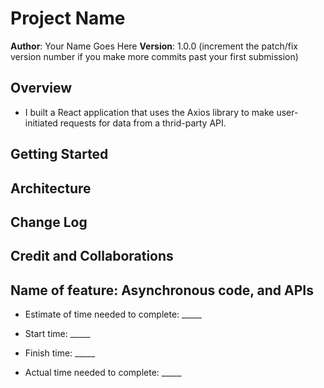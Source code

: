 # Project Name

**Author**: Your Name Goes Here
**Version**: 1.0.0 (increment the patch/fix version number if you make more commits past your first submission)

## Overview

- I built a React application that uses the Axios library to make user-initiated requests for data from a thrid-party API.

## Getting Started
<!-- What are the steps that a user must take in order to build this app on their own machine and get it running? -->

## Architecture
<!-- Provide a detailed description of the application design. What technologies (languages, libraries, etc) you're using, and any other relevant design information. -->

## Change Log

<!-- Use this area to document the iterative changes made to your application as each feature is successfully implemented. Use time stamps. Here's an example:

01-01-2001 4:59pm - Application now has a fully-functional express server, with a GET route for the location resource. -->

## Credit and Collaborations
<!-- Give credit (and a link) to other people or resources that helped you build this application. -->

## Name of feature: Asynchronous code, and APIs

- Estimate of time needed to complete: _____

- Start time: _____

- Finish time: _____

- Actual time needed to complete: _____
